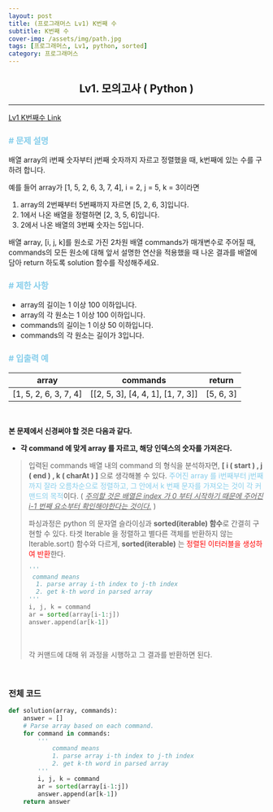 ```yaml
---
layout: post
title: (프로그래머스 Lv1) K번째 수
subtitle: K번째 수
cover-img: /assets/img/path.jpg
tags: [프로그래머스, Lv1, python, sorted]
category: 프로그래머스
---
```


<center>
  <h2>
    Lv1. 모의고사 ( Python )
  </h2>
</center>


------

[Lv1 K번째수 Link](https://programmers.co.kr/learn/courses/30/lessons/42748)

### <span style="color:skyblue"># 문제 설명</span>

배열 array의 i번째 숫자부터 j번째 숫자까지 자르고 정렬했을 때, k번째에 있는 수를 구하려 합니다.

예를 들어 array가 [1, 5, 2, 6, 3, 7, 4], i = 2, j = 5, k = 3이라면

1. array의 2번째부터 5번째까지 자르면 [5, 2, 6, 3]입니다.
2. 1에서 나온 배열을 정렬하면 [2, 3, 5, 6]입니다.
3. 2에서 나온 배열의 3번째 숫자는 5입니다.

배열 array, [i, j, k]를 원소로 가진 2차원 배열 commands가 매개변수로 주어질 때, commands의 모든 원소에 대해 앞서 설명한 연산을 적용했을 때 나온 결과를 배열에 담아 return 하도록 solution 함수를 작성해주세요.

### <span style="color:skyblue"># 제한 사항</span>

- array의 길이는 1 이상 100 이하입니다.
- array의 각 원소는 1 이상 100 이하입니다.
- commands의 길이는 1 이상 50 이하입니다.
- commands의 각 원소는 길이가 3입니다.

### <span style="color:skyblue"># 입출력 예</span>

| array                 | commands                          | return    |
| --------------------- | --------------------------------- | --------- |
| [1, 5, 2, 6, 3, 7, 4] | [[2, 5, 3], [4, 4, 1], [1, 7, 3]] | [5, 6, 3] |

<br>

 **본 문제에서 신경써야 할 것은 다음과 같다.**

- **각 command 에 맞게 array 를 자르고, 해당 인덱스의 숫자를 가져온다.**

>  입력된 commands 배열 내의 command 의 형식을 분석하자면, **[ i ( start ) , j ( end ) , k ( charAt ) ]** 으로 생각해볼 수 있다. <span style="color:skyblue">주어진 array 를 i번째부터 j번째까지 잘라 오름차순으로 정렬하고, 그 안에서 k 번째 문자를 가져오는 것이 각 커맨드의 목적</span>이다. ( <u>*주의할 것은 배열은 index 가 0 부터 시작하기 때문에 주어진 i-1 번째 요소부터 확인해야한다는 것이다.*</u> )
>
>  파싱과정은 python 의 문자열 슬라이싱과 **sorted(iterable) 함수**로 간결히 구현할 수 있다. 타겟 Iterable 을 정렬하고 별다른 객체를 반환하지 않는 Iterable.sort() 함수와 다르게,  **sorted(iterable)** 는 <span style="color:red">정렬된 이터러블을 생성하여 반환</span>한다. 
>
>  ```python
>  '''
>  	command means
>    1. parse array i-th index to j-th index
>    2. get k-th word in parsed array
>  ''' 
>  i, j, k = command
>  ar = sorted(array[i-1:j])
>  answer.append(ar[k-1])
>  ```
>
>  <br>
>
>  각 커맨드에 대해 위 과정을 시행하고 그 결과를 반환하면 된다.

<br>

### 전체 코드

```python
def solution(array, commands):
    answer = []
    # Parse array based on each command.
    for command in commands:
        '''
            command means
            1. parse array i-th index to j-th index
            2. get k-th word in parsed array
        ''' 
        i, j, k = command
        ar = sorted(array[i-1:j])
        answer.append(ar[k-1])
    return answer
```

